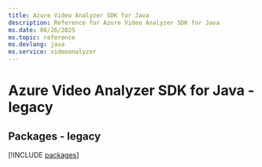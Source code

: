 ```yaml
---
title: Azure Video Analyzer SDK for Java
description: Reference for Azure Video Analyzer SDK for Java
ms.date: 08/26/2025
ms.topic: reference
ms.devlang: java
ms.service: videoanalyzer
---
```

# Azure Video Analyzer SDK for Java - legacy
## Packages - legacy
[!INCLUDE [packages](video-analyzer-index.md)]